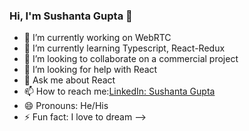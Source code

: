 ### Hi, I'm Sushanta Gupta 👋

- 🔭 I’m currently working on WebRTC
- 🌱 I’m currently learning Typescript, React-Redux
- 👯 I’m looking to collaborate on a commercial project
- 🤔 I’m looking for help with React
- 💬 Ask me about React
- 📫 How to reach me:[LinkedIn: Sushanta Gupta](https://www.linkedin.com/in/sushantagupta/) 
- 😄 Pronouns: He/His
- ⚡ Fun fact: I love to dream
-->
